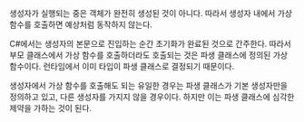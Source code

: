 생성자가 실행되는 중은 객체가 완전히 생성된 것이 아니다. 따라서 생성자 내에서 가상 함수를 호출하면 예상처럼 동작하지 않는다.

C#에서는 생성자의 본문으로 진입하는 순간 초기화가 완료된 것으로 간주한다. 따라서 부모 클래스에서 가상 함수를 호출하더라도 호출되는 것은 파생 클래스에 정의된 가상 함수이다. 런타임에서 이미 타입이 파생 클래스로 결정되기 때문이다.

생성자에서 가상 함수를 호출해도 되는 유일한 경우는 파생 클래스가 기본 생성자만을 정의하고 있고, 다른 생성자를 가지지 않을 경우이다. 하지만 이는 파생 클래스에 심각한 제약을 가하는 것이 된다.